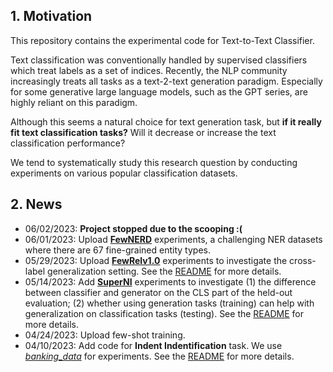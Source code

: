 
## 1. Motivation

This repository contains the experimental code for Text-to-Text Classifier.

Text classification was conventionally handled by supervised classifiers which treat labels as a set of indices. Recently, the NLP community increasingly treats all tasks as a text-2-text generation paradigm. Especially for some generative large language models, such as the GPT series, are highly reliant on this paradigm. 

Although this seems a natural choice for text generation task, but **if it really fit text classification tasks?** Will it decrease or increase the text classification performance? 

We tend to systematically study this research question by conducting experiments on various popular classification datasets. 


## 2. News

- 06/02/2023: **Project stopped due to the scooping :(**
- 06/01/2023: Upload **[FewNERD](https://github.com/thunlp/Few-NERD/tree/main)** experiments, a challenging NER datasets where there are 67 fine-grained entity types.
- 05/29/2023: Upload **[FewRelv1.0](https://github.com/thunlp/FewRel)** experiments to investigate the cross-label generalization setting. See the [README](./FewRel/README.md) for more details.
- 05/14/2023: Add **[SuperNI](https://github.com/allenai/natural-instructions)** experiments to investigate (1) the difference between classifier and generator on the CLS part of the held-out evaluation; (2) whether using generation tasks (training) can help with generalization on classification tasks (testing). See the [README](./Super_NI/README.md) for more details.
- 04/24/2023: Upload few-shot training.
- 04/10/2023: Add code for **Indent Indentification** task. We use [*banking_data*](https://github.com/PolyAI-LDN/task-specific-datasets/tree/master/banking_data) for experiments. See the [README](./intent_identification/README.md) for more details.